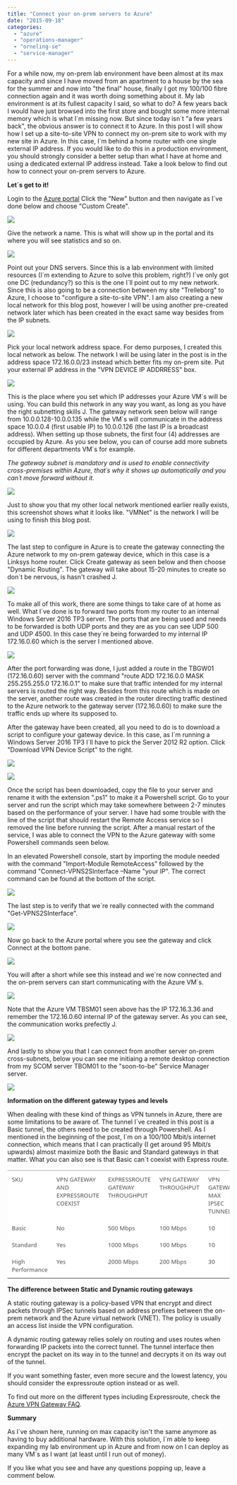 ```yaml
---
title: "Connect your on-prem servers to Azure"
date: "2015-09-18"
categories: 
  - "azure"
  - "operations-manager"
  - "orneling-se"
  - "service-manager"
---
```


For a while now, my on-prem lab environment have been almost at its max capacity and since I have moved from an apartment to a house by the sea for the summer and now into "the final" house, finally I got my 100/100 fibre connection again and it was worth doing something about it. My lab environment is at its fullest capacity I said, so what to do? A few years back I would have just browsed into the first store and bought some more internal memory which is what I´m missing now. But since today isn´t "a few years back", the obvious answer is to connect it to Azure. In this post I will show how I set up a site-to-site VPN to connect my on-prem site to work with my new site in Azure. In this case, I´m behind a home router with one single external IP address. If you would like to do this in a production environment, you should strongly consider a better setup than what I have at home and using a dedicated external IP address instead. Take a look below to find out how to connect your on-prem servers to Azure.

**Let´s get to it!**

Login to the [Azure portal](http://manage.windowsazure.com) Click the "New" button and then navigate as I´ve done below and choose "Custom Create".

![](images/091815_0903_Extendyouro1.png)

Give the network a name. This is what will show up in the portal and its where you will see statistics and so on.

![](images/091815_0903_Extendyouro2.png)

Point out your DNS servers. Since this is a lab environment with limited resources (I´m extending to Azure to solve this problem, right?) I´ve only got one DC (redundancy?) so this is the one I´ll point out to my new network. Since this is also going to be a connection between my site "Trelleborg" to Azure, I choose to "configure a site-to-site VPN". I am also creating a new local network for this blog post, however I will be using another pre-created network later which has been created in the exact same way besides from the IP subnets.

![](images/091815_0903_Extendyouro3.png)

Pick your local network address space. For demo purposes, I created this local network as below. The network I will be using later in the post is in the address space 172.16.0.0/23 instead which better fits my on-prem site. Put your external IP address in the "VPN DEVICE IP ADDRRESS" box.

![](images/091815_0903_Extendyouro4.png)

This is the place where you set which IP addresses your Azure VM´s will be using. You can build this network in any way you want, as long as you have the right subnetting skills J. The gateway network seen below will range from 10.0.0.128-10.0.0.135 while the VM´s will communicate in the address space 10.0.0.4 (first usable IP) to 10.0.0.126 (the last IP is a broadcast address). When setting up those subnets, the first four (4) addresses are occupied by Azure. As you see below, you can of course add more subnets for different departments VM´s for example.

_The gateway subnet is mandatory and is used to enable connectivity cross-premises within Azure, that´s why it shows up automatically and you can´t move forward without it._

![](images/091815_0903_Extendyouro5.png)

Just to show you that my other local network mentioned earlier really exists, this screenshot shows what it looks like. "VMNet" is the network I will be using to finish this blog post.

![](images/091815_0903_Extendyouro6.png)

The last step to configure in Azure is to create the gateway connecting the Azure network to my on-prem gateway device, which in this case is a Linksys home router. Click Create gateway as seen below and then choose "Dynamic Routing". The gateway will take about 15-20 minutes to create so don´t be nervous, is hasn't crashed J.

![](images/091815_0903_Extendyouro7.png)

To make all of this work, there are some things to take care of at home as well. What I´ve done is to forward two ports from my router to an internal Windows Server 2016 TP3 server. The ports that are being used and needs to be forwarded is both UDP ports and they are as you can see UDP 500 and UDP 4500. In this case they´re being forwarded to my internal IP 172.16.0.60 which is the server I mentioned above.

![](images/091815_0903_Extendyouro8.png)

After the port forwarding was done, I just added a route in the TBGW01 (172.16.0.60) server with the command "route ADD 172.16.0.0 MASK 255.255.255.0 172.16.0.1" to make sure that traffic intended for my internal servers is routed the right way. Besides from this route which is made on the server, another route was created in the router directing traffic destined to the Azure network to the gateway server (172.16.0.60) to make sure the traffic ends up where its supposed to.

After the gateway have been created, all you need to do is to download a script to configure your gateway device. In this case, as I´m running a Windows Server 2016 TP3 I´ll have to pick the Server 2012 R2 option. Click "Download VPN Device Script" to the right.

![](images/091815_0903_Extendyouro9.png)

![](images/091815_0903_Extendyouro10.png)

Once the script has been downloaded, copy the file to your server and rename it with the extension ".ps1" to make it a Powershell script. Go to your server and run the script which may take somewhere between 2-7 minutes based on the performance of your server. I have had some trouble with the line of the script that should restart the Remote Access service so I removed the line before running the script. After a manual restart of the service, I was able to connect the VPN to the Azure gateway with some Powershell commands seen below.

In an elevated Powershell console, start by importing the module needed with the command "Import-Module RemoteAccess" followed by the command "Connect-VPNS2SInterface –Name "your IP". The correct command can be found at the bottom of the script.

![](images/091815_0903_Extendyouro11.png)

The last step is to verify that we´re really connected with the command "Get-VPNS2SInterface".

![](images/091815_0903_Extendyouro12.png)

Now go back to the Azure portal where you see the gateway and click Connect at the bottom pane.

![](images/091815_0903_Extendyouro13.png)

You will after a short while see this instead and we´re now connected and the on-prem servers can start communicating with the Azure VM´s.

![](images/091815_0903_Extendyouro14.png)

Note that the Azure VM TBSM01 seen above has the IP 172.16.3.36 and remember the 172.16.0.60 internal IP of the gateway server. As you can see, the communication works prefectly J.

![](images/091815_0903_Extendyouro15.png)

And lastly to show you that I can connect from another server on-prem cross-subnets, below you can see me initiaing a remote desktop connection from my SCOM server TBOM01 to the "soon-to-be" Service Manager server.

![](images/091815_0903_Extendyouro16.png)

**Information on the different gateway types and levels**

When dealing with these kind of things as VPN tunnels in Azure, there are some limitations to be aware of. The tunnel I´ve created in this post is a Basic tunnel, the others need to be created through Powershell. As I mentioned in the beginning of the post, I´m on a 100/100 Mbit/s internet connection, which means that I can practically (I get around 95 Mbit/s upwards) almost maximize both the Basic and Standard gateways in that matter. What you can also see is that Basic can´t coexist with Express route.

<table style="border-collapse: collapse; background: white;" border="0"><colgroup><col style="width: 121px;"> <col style="width: 243px;"> <col style="width: 225px;"> <col style="width: 176px;"> <col style="width: 195px;"></colgroup><tbody valign="top"><tr><td style="border-top: solid #c9c9c9 1.5pt; padding: 10px;"><span style="color: #505050; font-family: Segoe UI; font-size: 10pt;">SKU</span></td><td style="border-top: solid #c9c9c9 1.5pt; padding: 10px;"><span style="color: #505050; font-family: Segoe UI; font-size: 10pt;">VPN GATEWAY AND EXPRESSROUTE COEXIST</span></td><td style="border-top: solid #c9c9c9 1.5pt; padding: 10px;"><span style="color: #505050; font-family: Segoe UI; font-size: 10pt;">EXPRESSROUTE GATEWAY THROUGHPUT</span></td><td style="border-top: solid #c9c9c9 1.5pt; padding: 10px;"><span style="color: #505050; font-family: Segoe UI; font-size: 10pt;">VPN GATEWAY THROUGHPUT</span></td><td style="border-top: solid #c9c9c9 1.5pt; padding: 10px;"><span style="color: #505050; font-family: Segoe UI; font-size: 10pt;">VPN GATEWAY MAX IPSEC TUNNELS</span></td></tr><tr><td style="padding: 10px;"><span style="color: #505050; font-family: Segoe UI; font-size: 10pt;">Basic</span></td><td style="padding: 10px;"><span style="color: #505050; font-family: Segoe UI; font-size: 10pt;">No</span></td><td style="padding: 10px;"><span style="color: #505050; font-family: Segoe UI; font-size: 10pt;">500 Mbps</span></td><td style="padding: 10px;"><span style="color: #505050; font-family: Segoe UI; font-size: 10pt;">100 Mbps</span></td><td style="padding: 10px;"><span style="color: #505050; font-family: Segoe UI; font-size: 10pt;">10</span></td></tr><tr><td style="padding: 10px;"><span style="color: #505050; font-family: Segoe UI; font-size: 10pt;">Standard</span></td><td style="padding: 10px;"><span style="color: #505050; font-family: Segoe UI; font-size: 10pt;">Yes</span></td><td style="padding: 10px;"><span style="color: #505050; font-family: Segoe UI; font-size: 10pt;">1000 Mbps</span></td><td style="padding: 10px;"><span style="color: #505050; font-family: Segoe UI; font-size: 10pt;">100 Mbps</span></td><td style="padding: 10px;"><span style="color: #505050; font-family: Segoe UI; font-size: 10pt;">10</span></td></tr><tr><td style="padding: 10px;"><span style="color: #505050; font-family: Segoe UI; font-size: 10pt;">High Performance</span></td><td style="padding: 10px;"><span style="color: #505050; font-family: Segoe UI; font-size: 10pt;">Yes</span></td><td style="padding: 10px;"><span style="color: #505050; font-family: Segoe UI; font-size: 10pt;">2000 Mbps</span></td><td style="padding: 10px;"><span style="color: #505050; font-family: Segoe UI; font-size: 10pt;">200 Mbps</span></td><td style="padding: 10px;"><span style="color: #505050; font-family: Segoe UI; font-size: 10pt;">30</span></td></tr></tbody></table>

**The difference between Static and Dynamic routing gateways**

A static routing gateway is a policy-based VPN that encrypt and direct packets through IPSec tunnels based on address prefixes between the on-prem network and the Azure virtual network (VNET). The policy is usually an access list inside the VPN configuration.

A dynamic routing gateway relies solely on routing and uses routes when forwarding IP packets into the correct tunnel. The tunnel interface then encrypt the packet on its way in to the tunnel and decrypts it on its way out of the tunnel.

If you want something faster, even more secure and the lowest latency, you should consider the expressroute option instead or as well.

To find out more on the different types including Expressroute, check the [Azure VPN Gateway FAQ](https://azure.microsoft.com/en-us/documentation/articles/vpn-gateway-vpn-faq/).

**Summary**

As I´ve shown here, running on max capacity isn't the same anymore as having to buy additional hardware. With this solution, I´m able to keep expanding my lab environment up in Azure and from now on I can deploy as many VM´s as I want (at least until I run out of money).

If you like what you see and have any questions popping up, leave a comment below.
